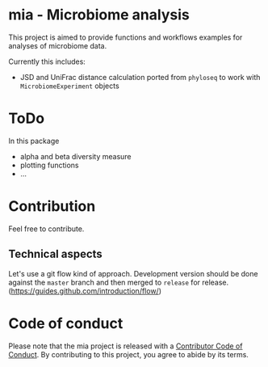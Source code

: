 # mia - Microbiome analysis

This project is aimed to provide functions and workflows examples for analyses
of microbiome data.

Currently this includes:

- JSD and UniFrac distance calculation ported from `phyloseq` to work with `MicrobiomeExperiment` objects

# ToDo

In this package

- alpha and beta diversity measure
- plotting functions
- ...

# Contribution

Feel free to contribute.

## Technical aspects

Let's use a git flow kind of approach. Development version should be done 
against the `master` branch and then merged to `release` for release. 
(https://guides.github.com/introduction/flow/)

# Code of conduct

Please note that the mia project is released with a [Contributor Code of Conduct](https://contributor-covenant.org/version/2/0/CODE_OF_CONDUCT.html).
By contributing to this project, you agree to abide by its terms.
